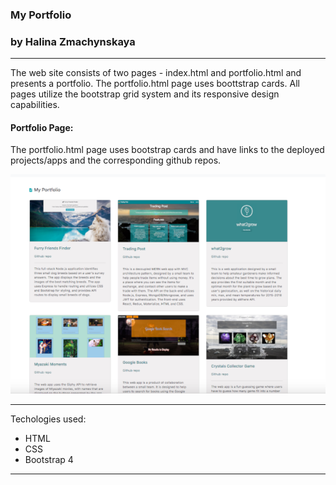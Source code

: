 ### My Portfolio

### by Halina Zmachynskaya
__________________________________________________________________
The web site consists of two pages - index.html and portfolio.html  and presents a portfolio. The portfolio.html page uses boottstrap cards. All pages utilize the bootstrap grid system and its responsive design capabilities. 

#### Portfolio Page:
The portfolio.html page uses bootstrap cards and have links to the deployed projects/apps and the corresponding github repos.

![Portfolio Page](./assets/images/readme_app.png)

__________________________________________________________________

Techologies used:
* HTML
* CSS
* Bootstrap 4
__________________________________________________________________
